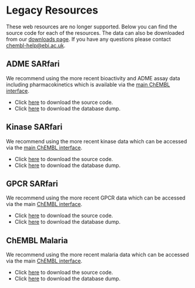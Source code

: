 # Legacy Resources

These web resources are no longer supported. Below you can find the source code for each of the resources. The data can also be downloaded from our [downloads page](downloads.md#chembl-legacy-downloads). If you have any questions please contact [chembl-help@ebi.ac.uk](mailto:chembl-help@ebi.ac.uk).

## ADME SARfari

We recommend using the more recent bioactivity and ADME assay data including pharmacokinetics which is available via the [main ChEMBL interface](https://www.ebi.ac.uk/chembl/).

* Click [h](ftp://ftp.ebi.ac.uk/pub/databases/chembl/ADMESARfari/latest/adme_sarfari-master.zip)[ere](ftp://ftp.ebi.ac.uk/pub/databases/chembl/ADMESARfari/latest/adme_sarfari-master.zip) to download the source code.
* Click [here](ftp://ftp.ebi.ac.uk/pub/databases/chembl/ADMESARfari/latest/admesarfari.dmp.gz) to download the database dump.

## Kinase SARfari

We recommend using the more recent kinase data which can be accessed via the [main ChEMBL interface](https://www.ebi.ac.uk/chembl/).

* Click [here](ftp://ftp.ebi.ac.uk/pub/databases/chembl/KinaseSARfari/latest) to download the source code.
* Click [here](ftp://ftp.ebi.ac.uk/pub/databases/chembl/KinaseSARfari/latest/kinasesarfari.dmp.gz) to download the database dump.

## GPCR SARfari

We recommend using the more recent GPCR data which can be accessed via the main [ChEMBL interface](https://www.ebi.ac.uk/chembl/).

* Click [here](ftp://ftp.ebi.ac.uk/pub/databases/chembl/GPCRSARfari/latest/gpcr_sarfari-publicable-source-code.zip) to download the source code.
* Click [here](ftp://ftp.ebi.ac.uk/pub/databases/chembl/GPCRSARfari/latest/gpcrsarfari.dmp.gz) to download the database dump.

## ChEMBL Malaria

We recommend using the more recent malaria data which can be accessed via the main [ChEMBL interface](https://www.ebi.ac.uk/chembl/).

* Click [here](ftp://ftp.ebi.ac.uk/pub/databases/chembl/MalariaData/latest/mmv-src.zip) to download the source code.
* Click [here](ftp://ftp.ebi.ac.uk/pub/databases/chembl/MalariaData/latest/mmv.dmp.gz) to download the database dump.

